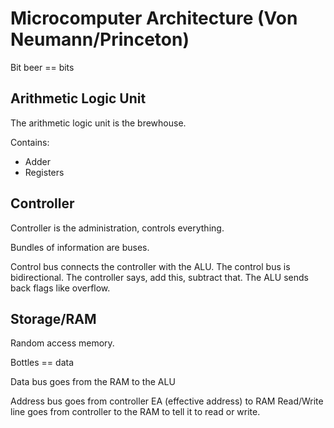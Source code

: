 # Microcomputer Architecture (Von Neumann/Princeton)

Bit beer == bits

## Arithmetic Logic Unit
The arithmetic logic unit is the brewhouse.

Contains:
- Adder
- Registers

## Controller
Controller is the administration, controls everything.

Bundles of information are buses.

Control bus connects the controller with the ALU.  The control bus is bidirectional.  The controller says, add this, subtract that.  The ALU sends back flags like overflow.

## Storage/RAM
Random access memory.

Bottles == data

Data bus goes from the RAM to the ALU

Address bus goes from controller EA (effective address) to RAM
Read/Write line goes from controller to the RAM to tell it to read or write.


